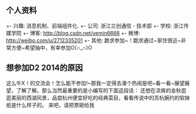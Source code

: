  ## 个人资料
+- 兴趣: 消息机制、前端组件化.
+- 公司: 浙江兰创通信 - 技术部
+- 学校: 浙江传媒学院
+- 博客: http://blog.csdn.net/yemin6666
+- 微博: http://weibo.com/u/2712335201
+- 其他: 跪求参加~！跪求通过~家住很近~非常方便~希望抽中，有幸参加O(∩_∩)O
 
 ## 想参加D2 2014的原因
 
这么牛X！的交流会！怎么能不参加!~那我一定得去凑个热闹是吧~看一看~展望展望，了解了解。那么当然最重要的是小编写的下面这段话：
    还想在凉爽的金秋逛逛美丽的西湖风景，品尝杭州便宜好吃的经典菜目，看看传说中的苏杭婉约的软妹纸是什么样子的。
    来吧，请把票砸给我
